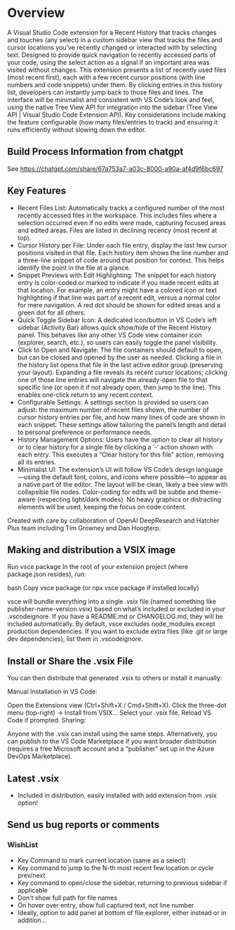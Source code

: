 # Overview
A Visual Studio Code extension for a Recent History that tracks changes and touches (any select) in a custom sidebar view that tracks the files and cursor locations you’ve recently changed or interacted with by selecting text. Designed to provide quick navigation to recently accessed parts of your code, using the select action as a signal if an important area was visited without changes. This extension presents a list of recently used files (most recent first), each with a few recent cursor positions (with line numbers and code snippets) under them. By clicking entries in this history list, developers can instantly jump back to those files and lines. The interface will be minimalist and consistent with VS Code’s look and feel, using the native Tree View API for integration into the sidebar (Tree View API | Visual Studio Code Extension API). Key considerations include making the feature configurable (how many files/entries to track) and ensuring it runs efficiently without slowing down the editor.

## Build Process Information from chatgpt
See https://chatgpt.com/share/67a753a7-a03c-8000-a90a-af4d9f6bc697

## Key Features
* Recent Files List: Automatically tracks a configured number of the most recently accessed files in the workspace. This includes files where a selection occurred even if no edits were made, capturing focused areas and edited areas. Files are listed in declining recency (most recent at top).
* Cursor History per File: Under each file entry, display the last few cursor positions visited in that file. Each history item shows the line number and a three-line snippet of code around that position for context. This helps identify the point in the file at a glance.
* Snippet Previews with Edit Highlighting: The snippet for each history entry is color-coded or marked to indicate if you made recent edits at that location. For example, an entry might have a colored icon or text highlighting if that line was part of a recent edit, versus a normal color for mere navigation. A red dot should be shown for edited areas and a green dot for all others.
* Quick Toggle Sidebar Icon: A dedicated icon/button in VS Code’s left sidebar (Activity Bar) allows quick show/hide of the Recent History panel. This behaves like any other VS Code view container icon (explorer, search, etc.), so users can easily toggle the panel visibility.
* Click to Open and Navigate: The file containers should default to open, but can be closed and opened by the user as needed. Clicking a file in the history list opens that file in the last active editor group (preserving your layout). Expanding a file reveals its recent cursor locations; clicking one of those line entries will navigate the already-open file to that specific line (or open it if not already open, then jump to the line). This enables one-click return to any recent context.
* Configurable Settings: A settings section is provided so users can adjust: the maximum number of recent files shown, the number of cursor history entries per file, and how many lines of code are shown in each snippet. These settings allow tailoring the panel’s length and detail to personal preference or performance needs.
* History Management Options: Users have the option to clear all history or to clear history for a single file by clicking a ‘-‘ action shown with each entry. This executes a “Clear history for this file” action, removing all its entries.
* Minimalist UI: The extension’s UI will follow VS Code’s design language—using the default font, colors, and icons where possible—to appear as a native part of the editor. The layout will be clean, likely a tree view with collapsible file nodes. Color-coding for edits will be subtle and theme-aware (respecting light/dark modes). No heavy graphics or distracting elements will be used, keeping the focus on code content.

Created with care by collaboration of OpenAI DeepResearch and Hatcher Plus team including Tim Growney and Dan Hoogterp.

## Making and distribution a VSIX image
Run vsce package
In the root of your extension project (where package.json resides), run:

bash
Copy
vsce package
(or npx vsce package if installed locally)

vsce will bundle everything into a single .vsix file (named something like publisher-name-version.vsix) based on what’s included or excluded in your .vscodeignore.
If you have a README.md or CHANGELOG.md, they will be included automatically.
By default, vsce excludes node_modules except production dependencies. If you want to exclude extra files (like .git or large dev dependencies), list them in .vscodeignore.

## Install or Share the .vsix File
You can then distribute that generated .vsix to others or install it manually:

Manual Installation in VS Code:

Open the Extensions view (Ctrl+Shift+X / Cmd+Shift+X).
Click the three-dot menu (top-right) → Install from VSIX...
Select your .vsix file.
Reload VS Code if prompted.
Sharing:

Anyone with the .vsix can install using the same steps.
Alternatively, you can publish to the VS Code Marketplace if you want broader distribution (requires a free Microsoft account and a “publisher” set up in the Azure DevOps Marketplace).

## Latest .vsix
* Included in distribution, easily installed with add extension from .vsix option!

## Send us bug reports or comments


### WishList
* Key Command to mark current location (same as a select)
* Key command to jump to the N-th most recent few location or cycle prev/next
* Key command to open/close the sidebar, returning to previous sidebar if applicable
* Don't show full path for file names
* On hover over entry, show full captured text, not line number
* Ideally, option to add panel at bottom of file explorer, either instead or in addition...

